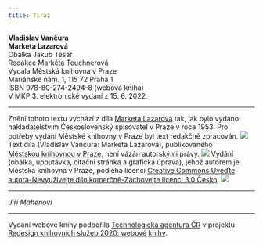 ```yaml
---
title: Tiráž
---
```


**Vladislav Vančura    
Marketa Lazarová**  
Obálka Jakub Tesař  
Redakce Markéta Teuchnerová  
Vydala Městská knihovna v Praze  
Mariánské nám. 1, 115 72 Praha 1  
ISBN 978-80-274-2494-8 (webová kniha)  
V MKP 3. elektronické vydání z 15. 6. 2022.

***

Znění tohoto textu vychází z díla [Marketa Lazarová](https://search.mlp.cz/cz/titul/marketa-lazarova/2486458/#book-content) tak, jak bylo vydáno nakladatelstvím Československý spisovatel v Praze v roce 1953. Pro potřeby vydání Městské knihovny v Praze byl text redakčně zpracován.
![](../Images/image003.png)
Text díla (Vladislav Vančura: Marketa Lazarová), publikovaného [Městskou knihovnou v Praze](https://www.mlp.cz/cz/), není vázán autorskými právy.
![](../Images/image001.png)
Vydání (obálka, upoutávka, citační stránka a grafická úprava), jehož autorem je Městská knihovna v Praze, podléhá licenci [Creative Commons Uveďte autora-Nevyužívejte dílo komerčně-Zachovejte licenci 3.0 Česko](https://creativecommons.org/licenses/by-nc-sa/3.0/cz/).
![](../Images/image004.jpg)

***

_Jiří Mahenovi_

***

Vydání webové knihy podpořila [Technologická agentura ČR](https://www.tacr.cz/) v projektu [Redesign knihovních služeb 2020: webové knihy](https://starfos.tacr.cz/cs/project/TL04000391).